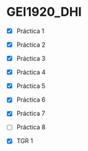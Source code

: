 # GEI1920_DHI

- [x] Práctica 1
- [x] Práctica 2
- [x] Práctica 3
- [x] Práctica 4
- [x] Práctica 5
- [x] Práctica 6
- [x] Práctica 7
- [ ] Práctica 8

- [x] TGR 1